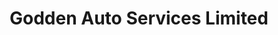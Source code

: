 ---
title: "Godden Auto Services Limited"
url: /cambridge/godden-auto-services-limited/
shop: car repair
---